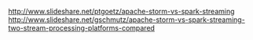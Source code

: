 http://www.slideshare.net/ptgoetz/apache-storm-vs-spark-streaming
http://www.slideshare.net/gschmutz/apache-storm-vs-spark-streaming-two-stream-processing-platforms-compared